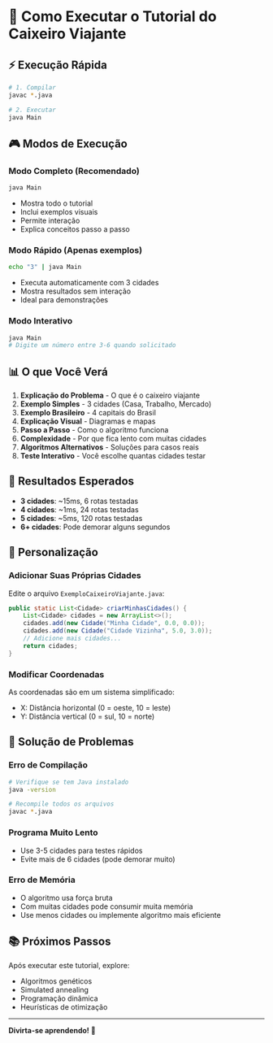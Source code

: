 # 🚀 Como Executar o Tutorial do Caixeiro Viajante

## ⚡ Execução Rápida

```bash
# 1. Compilar
javac *.java

# 2. Executar
java Main
```

## 🎮 Modos de Execução

### Modo Completo (Recomendado)
```bash
java Main
```
- Mostra todo o tutorial
- Inclui exemplos visuais
- Permite interação
- Explica conceitos passo a passo

### Modo Rápido (Apenas exemplos)
```bash
echo "3" | java Main
```
- Executa automaticamente com 3 cidades
- Mostra resultados sem interação
- Ideal para demonstrações

### Modo Interativo
```bash
java Main
# Digite um número entre 3-6 quando solicitado
```

## 📊 O que Você Verá

1. **Explicação do Problema** - O que é o caixeiro viajante
2. **Exemplo Simples** - 3 cidades (Casa, Trabalho, Mercado)
3. **Exemplo Brasileiro** - 4 capitais do Brasil
4. **Explicação Visual** - Diagramas e mapas
5. **Passo a Passo** - Como o algoritmo funciona
6. **Complexidade** - Por que fica lento com muitas cidades
7. **Algoritmos Alternativos** - Soluções para casos reais
8. **Teste Interativo** - Você escolhe quantas cidades testar

## 🎯 Resultados Esperados

- **3 cidades**: ~15ms, 6 rotas testadas
- **4 cidades**: ~1ms, 24 rotas testadas  
- **5 cidades**: ~5ms, 120 rotas testadas
- **6+ cidades**: Pode demorar alguns segundos

## 🔧 Personalização

### Adicionar Suas Próprias Cidades

Edite o arquivo `ExemploCaixeiroViajante.java`:

```java
public static List<Cidade> criarMinhasCidades() {
    List<Cidade> cidades = new ArrayList<>();
    cidades.add(new Cidade("Minha Cidade", 0.0, 0.0));
    cidades.add(new Cidade("Cidade Vizinha", 5.0, 3.0));
    // Adicione mais cidades...
    return cidades;
}
```

### Modificar Coordenadas

As coordenadas são em um sistema simplificado:
- X: Distância horizontal (0 = oeste, 10 = leste)
- Y: Distância vertical (0 = sul, 10 = norte)

## 🐛 Solução de Problemas

### Erro de Compilação
```bash
# Verifique se tem Java instalado
java -version

# Recompile todos os arquivos
javac *.java
```

### Programa Muito Lento
- Use 3-5 cidades para testes rápidos
- Evite mais de 6 cidades (pode demorar muito)

### Erro de Memória
- O algoritmo usa força bruta
- Com muitas cidades pode consumir muita memória
- Use menos cidades ou implemente algoritmo mais eficiente

## 📚 Próximos Passos

Após executar este tutorial, explore:
- Algoritmos genéticos
- Simulated annealing  
- Programação dinâmica
- Heurísticas de otimização

---

**Divirta-se aprendendo! 🎉**
